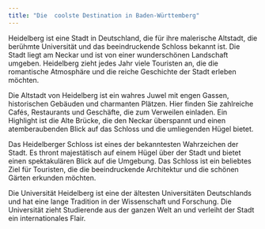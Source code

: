 ```yaml
---
title: "Die  coolste Destination in Baden-Württemberg"
---
```


Heidelberg ist eine Stadt in Deutschland, die für ihre malerische Altstadt, die berühmte Universität und das beeindruckende Schloss bekannt ist. Die Stadt liegt am Neckar und ist von einer wunderschönen Landschaft umgeben. Heidelberg zieht jedes Jahr viele Touristen an, die die romantische Atmosphäre und die reiche Geschichte der Stadt erleben möchten.

Die Altstadt von Heidelberg ist ein wahres Juwel mit engen Gassen, historischen Gebäuden und charmanten Plätzen. Hier finden Sie zahlreiche Cafés, Restaurants und Geschäfte, die zum Verweilen einladen. Ein Highlight ist die Alte Brücke, die den Neckar überspannt und einen atemberaubenden Blick auf das Schloss und die umliegenden Hügel bietet.

Das Heidelberger Schloss ist eines der bekanntesten Wahrzeichen der Stadt. Es thront majestätisch auf einem Hügel über der Stadt und bietet einen spektakulären Blick auf die Umgebung. Das Schloss ist ein beliebtes Ziel für Touristen, die die beeindruckende Architektur und die schönen Gärten erkunden möchten.

Die Universität Heidelberg ist eine der ältesten Universitäten Deutschlands und hat eine lange Tradition in der Wissenschaft und Forschung. Die Universität zieht Studierende aus der ganzen Welt an und verleiht der Stadt ein internationales Flair.